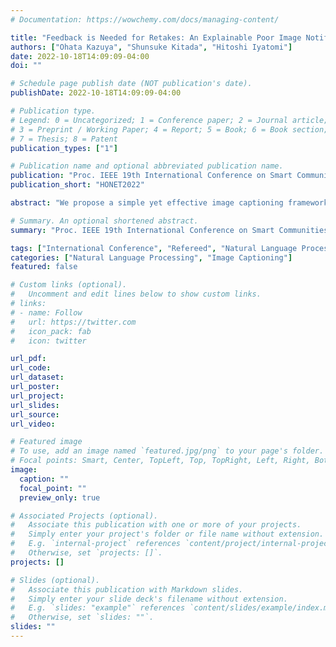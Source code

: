 ```yaml
---
# Documentation: https://wowchemy.com/docs/managing-content/

title: "Feedback is Needed for Retakes: An Explainable Poor Image Notification Framework for the Visually Impaired"
authors: ["Ohata Kazuya", "Shunsuke Kitada", "Hitoshi Iyatomi"]
date: 2022-10-18T14:09:09-04:00
doi: ""

# Schedule page publish date (NOT publication's date).
publishDate: 2022-10-18T14:09:09-04:00

# Publication type.
# Legend: 0 = Uncategorized; 1 = Conference paper; 2 = Journal article;
# 3 = Preprint / Working Paper; 4 = Report; 5 = Book; 6 = Book section;
# 7 = Thesis; 8 = Patent
publication_types: ["1"]

# Publication name and optional abbreviated publication name.
publication: "Proc. IEEE 19th International Conference on Smart Communities: Improving Quality of Life Using ICT, IoT and AI (HONET)"
publication_short: "HONET2022"

abstract: "We propose a simple yet effective image captioning framework that can determine the quality of an image and notify the user of the reasons for any flaws in the image. Our framework first determines the quality of images and then generates captions using only those images that are determined to be of high quality. The user is notified by the flaws feature to retake if image quality is low, and this cycle is repeated until the input image is deemed to be of high quality. As a component of the framework, we trained and evaluated a low-quality image detection model that simultaneously learns difficulty in recognizing images and individual flaws, and we demonstrated that our proposal can explain the reasons for flaws with a sufficient score. We also evaluated a dataset with low-quality images removed by our framework and found improved values for all four common metrics (e.g., BLEU-4, METEOR, ROUGE-L, CIDEr), confirming an improvement in general-purpose image captioning capability. Our framework would assist the visually impaired, who have difficulty judging image quality."

# Summary. An optional shortened abstract.
summary: "Proc. IEEE 19th International Conference on Smart Communities: Improving Quality of Life Using ICT, IoT and AI (HONET)."

tags: ["International Conference", "Refereed", "Natural Language Processing", "Image Captioning", "International Publication"]
categories: ["Natural Language Processing", "Image Captioning"]
featured: false

# Custom links (optional).
#   Uncomment and edit lines below to show custom links.
# links:
# - name: Follow
#   url: https://twitter.com
#   icon_pack: fab
#   icon: twitter

url_pdf:
url_code:
url_dataset:
url_poster:
url_project:
url_slides:
url_source:
url_video:

# Featured image
# To use, add an image named `featured.jpg/png` to your page's folder. 
# Focal points: Smart, Center, TopLeft, Top, TopRight, Left, Right, BottomLeft, Bottom, BottomRight.
image:
  caption: ""
  focal_point: ""
  preview_only: true

# Associated Projects (optional).
#   Associate this publication with one or more of your projects.
#   Simply enter your project's folder or file name without extension.
#   E.g. `internal-project` references `content/project/internal-project/index.md`.
#   Otherwise, set `projects: []`.
projects: []

# Slides (optional).
#   Associate this publication with Markdown slides.
#   Simply enter your slide deck's filename without extension.
#   E.g. `slides: "example"` references `content/slides/example/index.md`.
#   Otherwise, set `slides: ""`.
slides: ""
---
```

